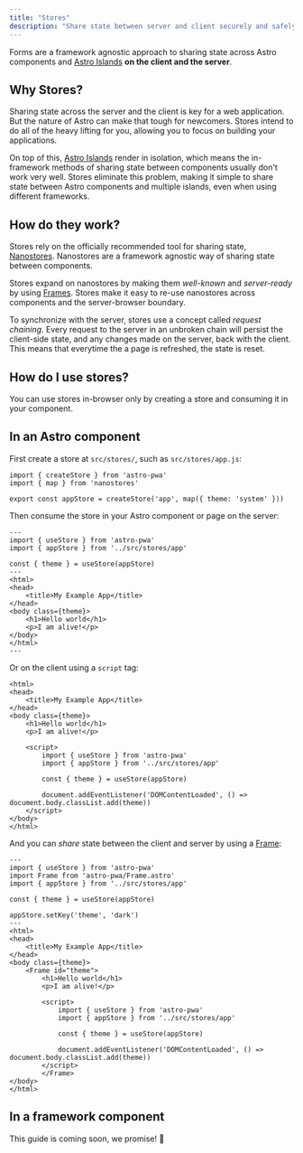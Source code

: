 ```yaml
---
title: "Stores"
description: "Share state between server and client securely and safely with stores"
---
```

Forms are a framework agnostic approach to sharing state across Astro components and [Astro Islands](https://docs.astro.build/docs/en/concepts/islands/) **on the client and the server**.

## Why Stores?

Sharing state across the server and the client is key for a web application. But the nature of Astro can make that tough for newcomers. Stores intend to do all of the
heavy lifting for you, allowing you to focus on building your applications.

On top of this, [Astro Islands](https://docs.astro.build/docs/en/concepts/islands/) render in isolation, which means the in-framework methods of sharing state between components
usually don't work very well. Stores eliminate this problem, making it simple to share state between Astro components and multiple islands, even when using different frameworks.

## How do they work?

Stores rely on the officially recommended tool for sharing state, [Nanostores](https://github.com/nanostores/nanostores). Nanostores are a framework agnostic way of sharing
state between components.

Stores expand on nanostores by making them _well-known_ and _server-ready_ by using [Frames](/docs/en/concepts/frames). Stores make it easy to re-use nanostores across components and the server-browser boundary.

To synchronize with the server, stores use a concept called _request chaining_. Every request to the server in an unbroken chain will persist the client-side state, and any changes made on the server, back with the client. This means that everytime the a page is refreshed, the state is reset.

## How do I use stores?

You can use stores in-browser only by creating a store and consuming it in your component.

## In an Astro component

First create a store at `src/stores/`, such as `src/stores/app.js`:

```
import { createStore } from 'astro-pwa'
import { map } from 'nanostores'

export const appStore = createStore('app', map({ theme: 'system' }))
```

Then consume the store in your Astro component or page on the server:

```
---
import { useStore } from 'astro-pwa'
import { appStore } from '../src/stores/app'

const { theme } = useStore(appStore)
---
<html>
<head>
    <title>My Example App</title>
</head>
<body class={theme}>
    <h1>Hello world</h1>
    <p>I am alive!</p>
</body>
</html>
---
```

Or on the client using a `script` tag:

```
<html>
<head>
    <title>My Example App</title>
</head>
<body class={theme}>
    <h1>Hello world</h1>
    <p>I am alive!</p>

    <script>
        import { useStore } from 'astro-pwa'
        import { appStore } from '../src/stores/app'

        const { theme } = useStore(appStore)

        document.addEventListener('DOMContentLoaded', () => document.body.classList.add(theme))
    </script>
</body>
</html>
```

And you can _share_ state between the client and server by using a [Frame](/docs/en/concepts/frame):

```
---
import { useStore } from 'astro-pwa'
import Frame from 'astro-pwa/Frame.astro'
import { appStore } from '../src/stores/app'

const { theme } = useStore(appStore)

appStore.setKey('theme', 'dark')
---
<html>
<head>
    <title>My Example App</title>
</head>
<body class={theme}>
    <Frame id="theme">
        <h1>Hello world</h1>
        <p>I am alive!</p>

        <script>
            import { useStore } from 'astro-pwa'
            import { appStore } from '../src/stores/app'

            const { theme } = useStore(appStore)

            document.addEventListener('DOMContentLoaded', () => document.body.classList.add(theme))
        </script>
        </Frame>
</body>
</html>
```

## In a framework component

This guide is coming soon, we promise! 💝